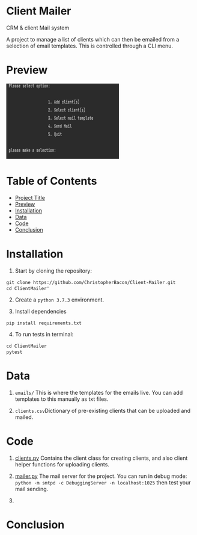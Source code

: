 # Client Mailer
CRM &amp; client Mail system

A project to manage a list of clients which can then be emailed from a selection of email templates. This is controlled through a CLI menu.

# Preview

<img src="menu.png" width="300" height="200">

# Table of Contents

- [Project Title](*Client-Mailer)
- [Preview](*Preview)
- [Installation](*Installation)
- [Data](*Data)
- [Code](*Code)
- [Conclusion](*Conclusion)

# Installation

1. Start by cloning the repository:
```
git clone https://github.com/ChristopherBacon/Client-Mailer.git
cd ClientMailer'
```
2. Create a ```python 3.7.3``` environment.

3. Install dependencies

```
pip install requirements.txt
```
4. To run tests in terminal:
```
cd ClientMailer
pytest
```

# Data

1. ```emails/``` This is where the templates for the emails live. You can add templates to this manually as txt files.

2. ```clients.csv```Dictionary of pre-existing clients that can be uploaded and mailed.

# Code

1. [clients.py](clientmailerproj/clients.py) Contains the client class for creating clients, and also client helper functions for uploading clients.

2. [mailer.py](clientmailerproj/mailer.py) The mail server for the project. You can run in debug mode: ```python -m smtpd -c DebuggingServer -n localhost:1025```
then test your mail sending.

3. 

# Conclusion
